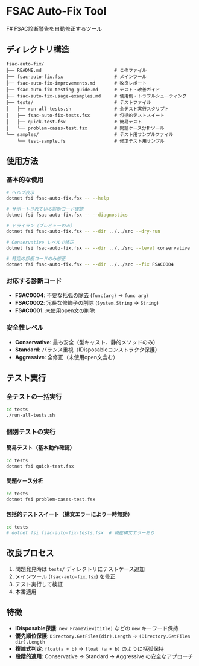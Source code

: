 # FSAC Auto-Fix Tool

F# FSAC診断警告を自動修正するツール

## ディレクトリ構造

```
fsac-auto-fix/
├── README.md                           # このファイル
├── fsac-auto-fix.fsx                   # メインツール
├── fsac-auto-fix-improvements.md       # 改良レポート
├── fsac-auto-fix-testing-guide.md      # テスト・改善ガイド
├── fsac-auto-fix-usage-examples.md     # 使用例・トラブルシューティング
├── tests/                              # テストファイル
│   ├── run-all-tests.sh                # 全テスト実行スクリプト
│   ├── fsac-auto-fix-tests.fsx         # 包括的テストスイート
│   ├── quick-test.fsx                  # 簡易テスト
│   └── problem-cases-test.fsx          # 問題ケース分析ツール
└── samples/                            # テスト用サンプルファイル
    └── test-sample.fs                  # 修正テスト用サンプル
```

## 使用方法

### 基本的な使用

```bash
# ヘルプ表示
dotnet fsi fsac-auto-fix.fsx -- --help

# サポートされている診断コード確認
dotnet fsi fsac-auto-fix.fsx -- --diagnostics

# ドライラン（プレビューのみ）
dotnet fsi fsac-auto-fix.fsx -- --dir ../../src --dry-run

# Conservative レベルで修正
dotnet fsi fsac-auto-fix.fsx -- --dir ../../src --level conservative

# 特定の診断コードのみ修正
dotnet fsi fsac-auto-fix.fsx -- --dir ../../src --fix FSAC0004
```

### 対応する診断コード

- **FSAC0004**: 不要な括弧の除去 (`func(arg)` → `func arg`)
- **FSAC0002**: 冗長な修飾子の削除 (`System.String` → `String`)
- **FSAC0001**: 未使用open文の削除

### 安全性レベル

- **Conservative**: 最も安全（型キャスト、静的メソッドのみ）
- **Standard**: バランス重視（IDisposableコンストラクタ保護）
- **Aggressive**: 全修正（未使用open文含む）

## テスト実行

### 全テストの一括実行
```bash
cd tests
./run-all-tests.sh
```

### 個別テストの実行

#### 簡易テスト（基本動作確認）
```bash
cd tests
dotnet fsi quick-test.fsx
```

#### 問題ケース分析
```bash
cd tests
dotnet fsi problem-cases-test.fsx
```

#### 包括的テストスイート（構文エラーにより一時無効）
```bash
cd tests
# dotnet fsi fsac-auto-fix-tests.fsx  # 現在構文エラーあり
```

## 改良プロセス

1. 問題発見時は `tests/` ディレクトリにテストケース追加
2. メインツール (`fsac-auto-fix.fsx`) を修正
3. テスト実行して検証
4. 本番適用

## 特徴

- **IDisposable保護**: `new FrameView(title)` などの `new` キーワード保持
- **優先順位保護**: `Directory.GetFiles(dir).Length` → `(Directory.GetFiles dir).Length`
- **複雑式判定**: `float(a + b)` → `float (a + b)` のように括弧保持
- **段階的適用**: Conservative → Standard → Aggressive の安全なアプローチ